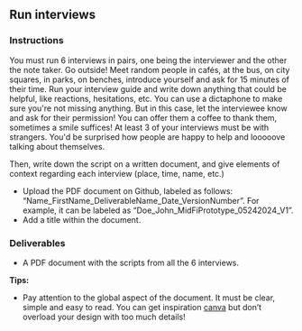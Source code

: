 ## Run interviews

### Instructions

You must run 6 interviews in pairs, one being the interviewer and the other the note taker.
Go outside! Meet random people in cafés, at the bus, on city squares, in parks, on benches, introduce yourself and ask for 15 minutes of their time. Run your interview guide and write down anything that could be helpful, like reactions, hesitations, etc. You can use a dictaphone to make sure you're not missing anything. But in this case, let the interviewee know and ask for their permission!
You can offer them a coffee to thank them, sometimes a smile suffices!
At least 3 of your interviews must be with strangers. You'd be surprised how people are happy to help and looooove talking about themselves.

Then, write down the script on a written document, and give elements of context regarding each interview (place, time, name, etc.)

- Upload the PDF document on Github, labeled as follows: “Name_FirstName_DeliverableName_Date_VersionNumber”. For example, it can be labeled as “Doe_John_MidFiPrototype_05242024_V1”.
- Add a title within the document.

### Deliverables

- A PDF document with the scripts from all the 6 interviews.

**Tips:**

- Pay attention to the global aspect of the document. It must be clear, simple and easy to read. You can get inspiration [canva](https://www.canva.com/) but don’t overload your design with too much details!
